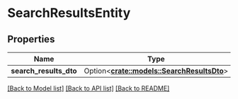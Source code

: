 # SearchResultsEntity

## Properties

Name | Type | Description | Notes
------------ | ------------- | ------------- | -------------
**search_results_dto** | Option<[**crate::models::SearchResultsDto**](SearchResultsDTO.md)> |  | [optional]

[[Back to Model list]](../README.md#documentation-for-models) [[Back to API list]](../README.md#documentation-for-api-endpoints) [[Back to README]](../README.md)


